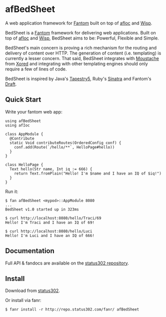 # afBedSheet

A web application framework for [Fantom](http://fantom.org/) built on top of [afIoc](http://repo.status302.com/doc/afIoc/#overview) and [Wisp](http://fantom.org/doc/wisp/index.html).

BedSheet is a [Fantom](http://fantom.org/) framework for delivering web applications. Built on top of
[afIoc](https://bitbucket.org/SlimerDude/afioc) and [Wisp](http://fantom.org/doc/wisp/index.html),
BedSheet aims to be: Powerful, Flexible and Simple.

BedSheet's main concern is proving a rich mechanism for the routing and delivery of content over HTTP. The generation of
content (i.e. templating) is currently a lesser concern. That said, BedSheet integrates with
[Moustache](https://bitbucket.org/xored/mustache/) from [Xored](http://www.xored.com/) and integrating with other templating engines should only require a few of lines of code.

BedSheet is inspired by Java's [Tapestry5](http://tapestry.apache.org/), Ruby's [Sinatra](http://www.sinatrarb.com/) and
Fantom's [Draft](https://bitbucket.org/afrankvt/draft).

## Quick Start

Write your fantom web app:

    using afBedSheet
    using afIoc

    class AppModule {
      @Contribute
      static Void contributeRoutes(OrderedConfig conf) {
        conf.add(Route(`/hello/**`, HelloPage#hello))
      }
    }

    class HelloPage {
      Text hello(Str name, Int iq := 666) {
        return Text.fromPlain("Hello! I'm $name and I have an IQ of $iq!")
      }
    }

Run it:

    $ fan afBedSheet <mypod>::AppModule 8080
    ...
    BedSheet v1.0 started up in 323ms

    $ curl http://localhost:8080/hello/Traci/69
    Hello! I'm Traci and I have an IQ of 69!

    $ curl http://localhost:8080/hello/Luci
    Hello! I'm Luci and I have an IQ of 666!



## Documentation

Full API & fandocs are available on the [status302 repository](http://repo.status302.com/doc/afBedSheet/#overview).



## Install

Download from [status302](http://repo.status302.com/browse/afBedSheet).

Or install via fanr:

    $ fanr install -r http://repo.status302.com/fanr/ afBedSheet
